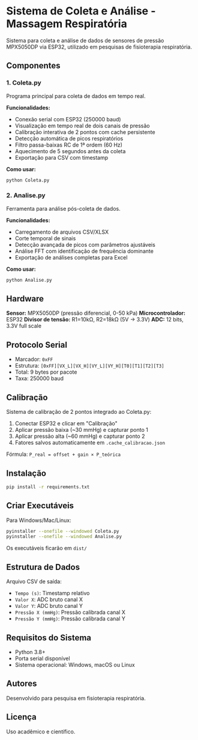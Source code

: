 # Sistema de Coleta e Análise - Massagem Respiratória

Sistema para coleta e análise de dados de sensores de pressão MPX5050DP via ESP32, utilizado em pesquisas de fisioterapia respiratória.

## Componentes

### 1. Coleta.py

Programa principal para coleta de dados em tempo real.

**Funcionalidades:**

- Conexão serial com ESP32 (250000 baud)
- Visualização em tempo real de dois canais de pressão
- Calibração interativa de 2 pontos com cache persistente
- Detecção automática de picos respiratórios
- Filtro passa-baixas RC de 1ª ordem (60 Hz)
- Aquecimento de 5 segundos antes da coleta
- Exportação para CSV com timestamp

**Como usar:**

```bash
python Coleta.py
```

### 2. Analise.py

Ferramenta para análise pós-coleta de dados.

**Funcionalidades:**

- Carregamento de arquivos CSV/XLSX
- Corte temporal de sinais
- Detecção avançada de picos com parâmetros ajustáveis
- Análise FFT com identificação de frequência dominante
- Exportação de análises completas para Excel

**Como usar:**

```bash
python Analise.py
```

## Hardware

**Sensor:** MPX5050DP (pressão diferencial, 0-50 kPa)
**Microcontrolador:** ESP32
**Divisor de tensão:** R1=10kΩ, R2=18kΩ (5V → 3.3V)
**ADC:** 12 bits, 3.3V full scale

## Protocolo Serial

- Marcador: `0xFF`
- Estrutura: `[0xFF][VX_L][VX_H][VY_L][VY_H][T0][T1][T2][T3]`
- Total: 9 bytes por pacote
- Taxa: 250000 baud

## Calibração

Sistema de calibração de 2 pontos integrado ao Coleta.py:

1. Conectar ESP32 e clicar em "Calibração"
2. Aplicar pressão baixa (~30 mmHg) e capturar ponto 1
3. Aplicar pressão alta (~60 mmHg) e capturar ponto 2
4. Fatores salvos automaticamente em `.cache_calibracao.json`

Fórmula: `P_real = offset + gain × P_teórica`

## Instalação

```bash
pip install -r requirements.txt
```

## Criar Executáveis

Para Windows/Mac/Linux:

```bash
pyinstaller --onefile --windowed Coleta.py
pyinstaller --onefile --windowed Analise.py
```

Os executáveis ficarão em `dist/`

## Estrutura de Dados

Arquivo CSV de saída:

- `Tempo (s)`: Timestamp relativo
- `Valor X`: ADC bruto canal X
- `Valor Y`: ADC bruto canal Y
- `Pressão X (mmHg)`: Pressão calibrada canal X
- `Pressão Y (mmHg)`: Pressão calibrada canal Y

## Requisitos do Sistema

- Python 3.8+
- Porta serial disponível
- Sistema operacional: Windows, macOS ou Linux

## Autores

Desenvolvido para pesquisa em fisioterapia respiratória.

## Licença

Uso acadêmico e científico.
